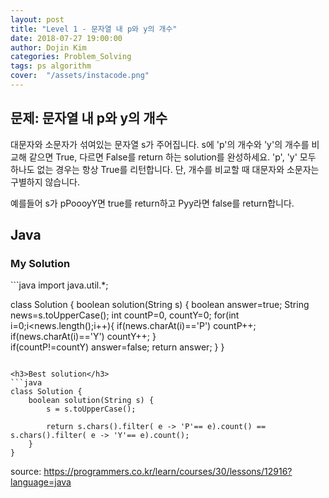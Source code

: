 ```yaml
---
layout: post
title: "Level 1 - 문자열 내 p와 y의 개수"
date: 2018-07-27 19:00:00
author: Dojin Kim
categories: Problem_Solving
tags: ps algorithm
cover:  "/assets/instacode.png"
---
```


<h2>문제: 문자열 내 p와 y의 개수</h2>

대문자와 소문자가 섞여있는 문자열 s가 주어집니다. s에 'p'의 개수와 'y'의 개수를 비교해 같으면 True, 다르면 False를 return 하는 solution를 완성하세요. 'p', 'y' 모두 하나도 없는 경우는 항상 True를 리턴합니다. 단, 개수를 비교할 때 대문자와 소문자는 구별하지 않습니다.

예를들어 s가 pPoooyY면 true를 return하고 Pyy라면 false를 return합니다.


## Java

<h3>My Solution</h3>
```java
import java.util.*;

class Solution {
    boolean solution(String s) {
        boolean answer=true;
        String news=s.toUpperCase();
        int countP=0, countY=0;
        for(int i=0;i<news.length();i++){
            if(news.charAt(i)=='P')
                countP++;
            if(news.charAt(i)=='Y')
                countY++;
        }  
        if(countP!=countY)
            answer=false;
        return answer;
    }
}
```

<h3>Best solution</h3>
```java
class Solution {
    boolean solution(String s) {
        s = s.toUpperCase();

        return s.chars().filter( e -> 'P'== e).count() == s.chars().filter( e -> 'Y'== e).count();
    }
}

```



<bold> source: https://programmers.co.kr/learn/courses/30/lessons/12916?language=java </bold>
